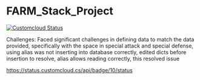 ﻿# FARM_Stack_Project

[![Customcloud Status](https://status.customcloud.ca/api/badge/10/status)](https://status.customcloud.ca/status/farmstack)
 
Challenges: Faced significant challenges in defining data to match the data provided, specifically with the space in special attack and special defense, using alias was not inserting into database correctly, edited dicts before insertion to resolve, alias allows reading correctly, this resolved issue

https://status.customcloud.cs/api/badge/10/status
